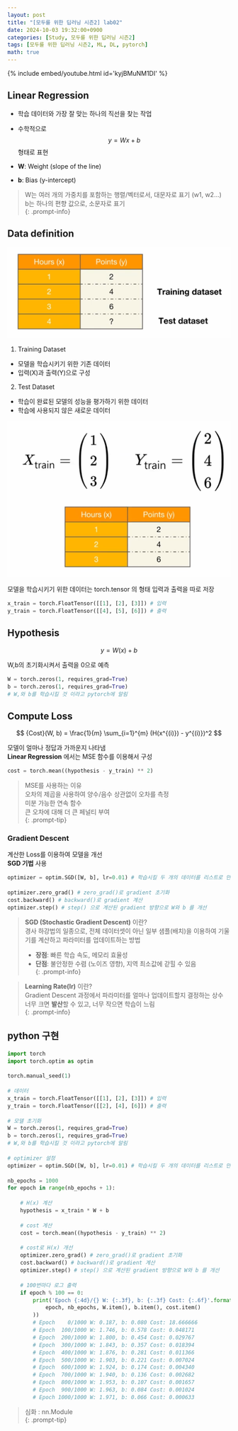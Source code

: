```yaml
---
layout: post
title: "[모두를 위한 딥러닝 시즌2] lab02"
date: 2024-10-03 19:32:00+0900
categories: [Study, 모두를 위한 딥러닝 시즌2]
tags: [모두를 위한 딥러닝 시즌2, ML, DL, pytorch]
math: true
---
```

{% include embed/youtube.html id='kyjBMuNM1DI' %}  

## Linear Regression

- 학습 데이터와 가장 잘 맞는 하나의 직선을 찾는 작업
- 수학적으로 $$ y = Wx + b  $$ 형태로 표현

- **W**: Weight (slope of the line)  
- **b**: Bias (y-intercept)  

> W는 여러 개의 가중치를 포함하는 행렬/벡터로서, 대문자로 표기 (w1, w2...)  
> b는 하나의 편향 값으로, 소문자로 표기  
{: .prompt-info}

## Data definition

![alt text](assets/img/posts/deeplearningzerotoall/2/image.png)  

1. Training Dataset
  * 모델을 학습시키기 위한 기존 데이터
  * 입력(X)과 출력(Y)으로 구성

2. Test Dataset
  * 학습이 완료된 모델의 성능을 평가하기 위한 데이터
  * 학습에 사용되지 않은 새로운 데이터

![alt text](assets/img/posts/deeplearningzerotoall/2/image-1.png)  

모델을 학습시키기 위한 데이터는 torch.tensor 의 형태
입력과 출력을 따로 저장   

```python
x_train = torch.FloatTensor([[1], [2], [3]]) # 입력
y_train = torch.FloatTensor([[4], [5], [6]]) # 출력
```


## Hypothesis

$$ y = W(x) + b $$

W,b의 초기화시켜서 출력을 0으로 예측   

```python
W = torch.zeros(1, requires_grad=True)
b = torch.zeros(1, requires_grad=True)
# W,와 b를 학습시킬 것 이라고 pytorch에 알림
```

## Compute Loss  

$$ {Cost}(W, b) = \frac{1}{m} \sum_{i=1}^{m} (H(x^{(i)}) - y^{(i)})^2  $$

모델이 얼마나 정답과 가까운지 나타냄  
**Linear Regression** 에서는  MSE 함수를 이용해서 구성  


```python
cost = torch.mean((hypothesis - y_train) ** 2)
```

> MSE를 사용하는 이유  
> 오차의 제곱을 사용하여 양수/음수 상관없이 오차를 측정  
> 미분 가능한 연속 함수  
> 큰 오차에 대해 더 큰 페널티 부여  
{: .prompt-tip}

### Gradient Descent

계산한 Loss를 이용하여 모델을 개선  
**SGD 기법** 사용

```python
optimizer = optim.SGD([W, b], lr=0.01) # 학습시킬 두 개의 데이터를 리스트로 만들어 넣음, 적당한 running rate 넣음.

optimizer.zero_grad() # zero_grad()로 gradient 초기화
cost.backward() # backward()로 gradient 계산
optimizer.step() # step() 으로 계산된 gradient 방향으로 W와 b 를 개선
```
> **SGD (Stochastic Gradient Descent)** 이란?  
> 경사 하강법의 일종으로, 전체 데이터셋이 아닌 일부 샘플(배치)을 이용하여 기울기를 계산하고 파라미터를 업데이트하는 방법   
> - **장점**: 빠른 학습 속도, 메모리 효율성  
> - **단점**: 불안정한 수렴 (노이즈 영향), 지역 최소값에 갇힐 수 있음  
{: .prompt-info}

> **Learning Rate(lr)** 이란?  
> Gradient Descent 과정에서 파라미터를 얼마나 업데이트할지 결정하는 상수  
> 너무 크면 **발산**할 수 있고, 너무 작으면 학습이 느림  
{: .prompt-info}

## python 구현
```python
import torch
import torch.optim as optim

torch.manual_seed(1)

# 데이터
x_train = torch.FloatTensor([[1], [2], [3]]) # 입력
y_train = torch.FloatTensor([[2], [4], [6]]) # 출력

# 모델 초기화
W = torch.zeros(1, requires_grad=True)
b = torch.zeros(1, requires_grad=True)
# W,와 b를 학습시킬 것 이라고 pytorch에 알림

# optimizer 설정
optimizer = optim.SGD([W, b], lr=0.01) # 학습시킬 두 개의 데이터를 리스트로 만들어 넣음, 적당한 running rate 넣음.

nb_epochs = 1000
for epoch in range(nb_epochs + 1):
    
    # H(x) 계산
    hypothesis = x_train * W + b
    
    # cost 계산
    cost = torch.mean((hypothesis - y_train) ** 2)

    # cost로 H(x) 개선
    optimizer.zero_grad() # zero_grad()로 gradient 초기화
    cost.backward() # backward()로 gradient 계산
    optimizer.step() # step() 으로 계산된 gradient 방향으로 W와 b 를 개선

    # 100번마다 로그 출력
    if epoch % 100 == 0:
        print('Epoch {:4d}/{} W: {:.3f}, b: {:.3f} Cost: {:.6f}'.format(
            epoch, nb_epochs, W.item(), b.item(), cost.item()
        ))
        # Epoch    0/1000 W: 0.187, b: 0.080 Cost: 18.666666
        # Epoch  100/1000 W: 1.746, b: 0.578 Cost: 0.048171
        # Epoch  200/1000 W: 1.800, b: 0.454 Cost: 0.029767
        # Epoch  300/1000 W: 1.843, b: 0.357 Cost: 0.018394
        # Epoch  400/1000 W: 1.876, b: 0.281 Cost: 0.011366
        # Epoch  500/1000 W: 1.903, b: 0.221 Cost: 0.007024
        # Epoch  600/1000 W: 1.924, b: 0.174 Cost: 0.004340
        # Epoch  700/1000 W: 1.940, b: 0.136 Cost: 0.002682
        # Epoch  800/1000 W: 1.953, b: 0.107 Cost: 0.001657
        # Epoch  900/1000 W: 1.963, b: 0.084 Cost: 0.001024
        # Epoch 1000/1000 W: 1.971, b: 0.066 Cost: 0.000633
```


> 심화 : nn.Module  
{: .prompt-tip}
